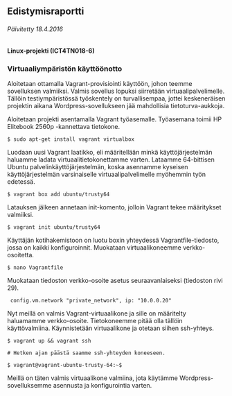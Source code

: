 ## Edistymisraportti
###### Päivitetty 18.4.2016
#### Linux-projekti (ICT4TN018-6)

### Virtuaaliympäristön käyttöönotto

Aloitetaan ottamalla Vagrant-provisiointi käyttöön, johon teemme sovelluksen valmiiksi. Valmis sovellus lopuksi siirretään virtuaalipalvelimelle. Tällöin testiympäristössä työskentely on turvallisempaa, jottei keskeneräisen projektin aikana Wordpress-sovellukseen jää mahdollisia tietoturva-aukkoja.

Aloitetaan projekti asentamalla Vagrant työasemalle. Työasemana toimii HP Elitebook 2560p -kannettava tietokone.

	$ sudo apt-get install vagrant virtualbox

Luodaan uusi Vagrant laatikko, eli määritellään minkä käyttöjärjestelmän haluamme ladata virtuaalitietokonettamme varten. Lataamme 64-bittisen Ubuntu palvelinkäyttöjärjestelmän, koska asennamme kyseisen käyttöjärjestelmän varsinaiselle virtuaalipalvelimelle myöhemmin työn edetessä.

	$ vagrant box add ubuntu/trusty64

Latauksen jälkeen annetaan init-komento, jolloin Vagrant tekee määritykset valmiiksi.

	$ vagrant init ubuntu/trusty64

Käyttäjän kotihakemistoon on luotu boxin yhteydessä Vagrantfile-tiedosto, jossa on kaikki konfiguroinnit. Muokataan virtuaalikoneemme verkko-osoitetta.

	$ nano Vagrantfile

Muokataan tiedoston verkko-osoite asetus seuraavanlaiseksi (tiedoston rivi 29).

	 config.vm.network "private_network", ip: "10.0.0.20"

Nyt meillä on valmis Vagrant-virtuaalikone ja sille on määritelty haluamamme verkko-osoite. Tietokoneemme pitää olla tällöin käyttövalmiina. Käynnistetään virtuaalikone ja otetaan siihen ssh-yhteys.

	$ vagrant up && vagrant ssh
	
	# Hetken ajan päästä saamme ssh-yhteyden koneeseen.
	
	$ vagrant@vagrant-ubuntu-trusty-64:~$

Meillä on täten valmis virtuaalikone valmiina, jota käytämme Wordpress-sovelluksemme asennusta ja konfigurointia varten.
